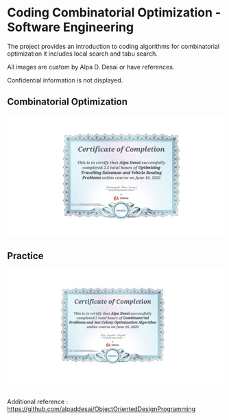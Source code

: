 # Coding Combinatorial Optimization - Software Engineering

The project provides an introduction to coding algorithms for combinatorial optimization it includes local search and tabu search.

All images are custom by Alpa D. Desai or have references.

Confidential information is not displayed.

## Combinatorial Optimization 
![image](CertificateCodingCombinatorialOptimization.jpg)


## Practice 
![image](WeightedAverage.jpg)

Additional reference : https://github.com/alpaddesai/ObjectOrientedDesignProgramming
